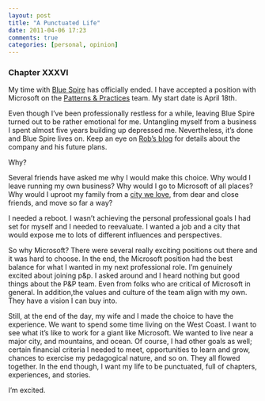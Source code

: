 ```yaml
---
layout: post
title: "A Punctuated Life"
date: 2011-04-06 17:23
comments: true
categories: [personal, opinion]
---
```


### Chapter XXXVI

My time with [Blue Spire](http://www.bluespire.com/ "Blue Spire Consulting") has officially ended. I have accepted a position with Microsoft on the [Patterns & Practices](http://msdn.microsoft.com/en-us/practices/default.aspx) team. My start date is April 18th.

Even though I’ve been professionally restless for a while, leaving Blue Spire turned out to be rather emotional for me. Untangling myself from a business I spent almost five years building up depressed me. Nevertheless, it’s done and Blue Spire lives on. Keep an eye on [Rob’s blog](http://devlicio.us/blogs/rob_eisenberg/) for details about the company and his future plans.

<!--more-->

Why?

Several friends have asked me why I would make this choice. Why would I leave running my own business? Why would I go to Microsoft of all places? Why would I uproot my family from a [city we love](http://en.wikipedia.org/wiki/Tallahassee,_Florida "Tallahassee, FL"), from dear and close friends, and move so far a way?

I needed a reboot. I wasn’t achieving the personal professional goals I had set for myself and I needed to reevaluate. I wanted a job and a city that would expose me to lots of different influences and perspectives.

So why Microsoft? There were several really exciting positions out there and it was hard to choose. In the end, the Microsoft position had the best balance for what I wanted in my next professional role. I’m genuinely excited about joining p&p. I asked around and I heard nothing but good things about the P&P team. Even from folks who are critical of Microsoft in general. In addition,the values and culture of the team align with my own. They have a vision I can buy into.

Still, at the end of the day, my wife and I made the choice to have the experience. We want to spend some time living on the West Coast. I want to see what it’s like to work for a giant like Microsoft. We wanted to live near a major city, and mountains, and ocean. Of course, I had other goals as well; certain financial criteria I needed to meet, opportunities to learn and grow, chances to exercise my pedagogical nature, and so on. They all flowed together. In the end though, I want my life to be punctuated, full of chapters, experiences, and stories.

I’m excited.